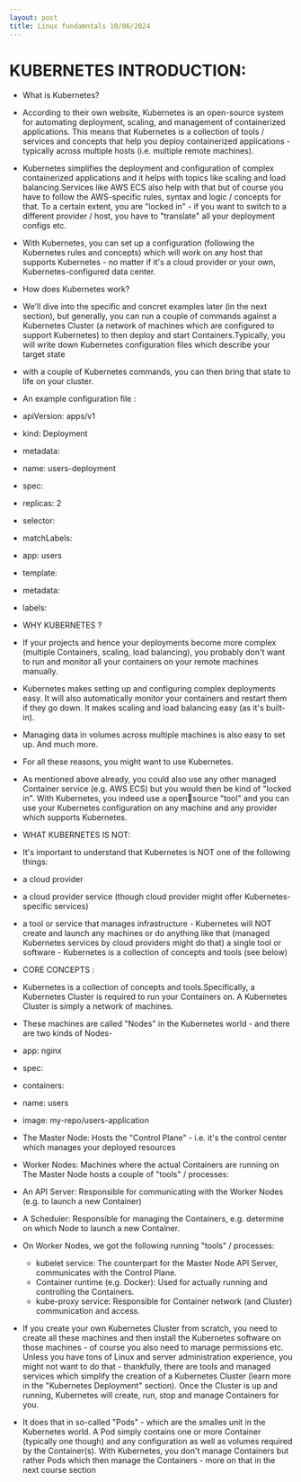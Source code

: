 ```yaml
---
layout: post
title: Linux fundamntals 10/06/2024
---
```



# KUBERNETES INTRODUCTION: 

- What is Kubernetes?
- According to their own website, Kubernetes is an open-source system for automating deployment,
scaling, and management of containerized applications. This means that Kubernetes is a collection of tools / services and concepts that help you deploy containerized applications - typically across multiple hosts (i.e. multiple remote machines).
- Kubernetes simplifies the deployment and configuration of complex containerized applications
and it helps with topics like scaling and load balancing.Services like AWS ECS also help with that but of course you have to follow the AWS-specific rules, syntax and logic / concepts for that. To a certain extent, you are "locked in" - if you want to switch to a different provider / host, you have to "translate" all your deployment configs etc.
- With Kubernetes, you can set up a configuration (following the Kubernetes rules and concepts) which will work on any host that supports Kubernetes - no matter if it's a cloud provider or your own, Kubernetes-configured data center.


- How does Kubernetes work?
- We'll dive into the specific and concret examples later (in the next section), but generally, you can
run a couple of commands against a Kubernetes Cluster (a network of machines which are
configured to support Kubernetes) to then deploy and start Containers.Typically, you will write down Kubernetes configuration files which describe your target state

- with a couple of Kubernetes commands, you can then bring that state to life on your cluster.
- An example configuration file :
- apiVersion: apps/v1
- kind: Deployment
- metadata:
 - name: users-deployment
- spec:
 - replicas: 2
 - selector:
 - matchLabels:
 - app: users
 - template:
 - metadata:
 - labels:


- WHY KUBERNETES ?
- If your projects and hence your deployments become more complex (multiple Containers,
scaling, load balancing), you probably don't want to run and monitor all your containers on your
remote machines manually.
- Kubernetes makes setting up and configuring complex deployments easy. It will also
automatically monitor your containers and restart them if they go down. It makes scaling and load
balancing easy (as it's built-in).
- Managing data in volumes across multiple machines is also easy to set up. And much more.
- For all these reasons, you might want to use Kubernetes.
- As mentioned above already, you could also use any other managed Container service (e.g.
AWS ECS) but you would then be kind of "locked in". With Kubernetes, you indeed use a open￾source "tool" and you can use your Kubernetes configuration on any machine and any provider which supports Kubernetes.


- WHAT KUBERNETES IS NOT:
- It's important to understand that Kubernetes is NOT one of the following things:
- a cloud provider
- a cloud provider service (though cloud provider might offer Kubernetes-specific services)
- a tool or service that manages infrastructure - Kubernetes will NOT create and launch any machines or do anything like that (managed Kubernetes services by cloud providers might do that)
a single tool or software - Kubernetes is a collection of concepts and tools (see below)


- CORE CONCEPTS :

- Kubernetes is a collection of concepts and tools.Specifically, a Kubernetes Cluster is required to run your Containers on. A Kubernetes Cluster is simply a network of machines.
- These machines are called "Nodes" in the Kubernetes world - and there are two kinds of Nodes-
 - app: nginx
 - spec:
 - containers:
 - name: users
 - image: my-repo/users-application

- The Master Node: Hosts the "Control Plane" - i.e. it's the control center which manages your deployed resources
- Worker Nodes: Machines where the actual Containers are running on The Master Node hosts a couple of "tools" / processes:
- An API Server: Responsible for communicating with the Worker Nodes (e.g. to launch a new Container)
- A Scheduler: Responsible for managing the Containers, e.g. determine on which Node to launch a new Container.
- On Worker Nodes, we got the following running "tools" / processes:
  - kubelet service: The counterpart for the Master Node API Server, communicates with the Control Plane.
  - Container runtime (e.g. Docker): Used for actually running and controlling the Containers.
  - kube-proxy service: Responsible for Container network (and Cluster) communication and access.

- If you create your own Kubernetes Cluster from scratch, you need to create all these machines
and then install the Kubernetes software on those machines - of course you also need to
manage permissions etc. Unless you have tons of Linux and server administration experience, you might not want to do
that - thankfully, there are tools and managed services which simplify the creation of a Kubernetes Cluster (learn more in the "Kubernetes Deployment" section).
Once the Cluster is up and running, Kubernetes will create, run, stop and manage Containers for you.
- It does that in so-called "Pods" - which are the smalles unit in the Kubernetes world. A Pod simply contains one or more Container (typically one though) and any configuration as well as volumes required by the Container(s). With Kubernetes, you don't manage Containers but rather Pods which then manage the Containers - more on that in the next course section
